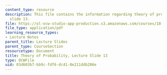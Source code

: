 ```yaml
---
content_type: resource
description: This file contains the information regarding theory of probability, lecture
  slide 13.
file: https://ol-ocw-studio-app-production.s3.amazonaws.com/courses/18-175-theory-of-probability-spring-2014/03d603b7bb9cfdf6dc418e211ddb286e_MIT18_175S14_Lecture13.pdf
file_type: application/pdf
learning_resource_types:
- Lecture Notes
parent_title: Lecture Slides
parent_type: CourseSection
resourcetype: Document
title: Theory of Probability, Lecture Slide 13
type: OCWFile
uid: 03d603b7-bb9c-fdf6-dc41-8e211ddb286e
---
```

